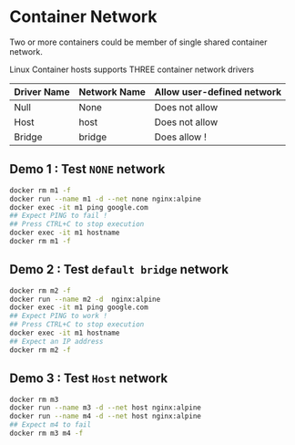 # Container Network

Two or more containers could be member of single shared container network.

Linux Container hosts supports THREE container network drivers

Driver Name | Network Name | Allow user-defined network 
-----------|---------------|---------------------------
Null  |   None   | Does not allow
Host  |   host   | Does not allow
Bridge |  bridge | Does allow !



## Demo 1 : Test `NONE` network

```bash
docker rm m1 -f
docker run --name m1 -d --net none nginx:alpine
docker exec -it m1 ping google.com
## Expect PING to fail !
## Press CTRL+C to stop execution
docker exec -it m1 hostname
docker rm m1 -f
```



## Demo 2 : Test `default bridge` network

```bash
docker rm m2 -f
docker run --name m2 -d  nginx:alpine
docker exec -it m1 ping google.com
## Expect PING to work !
## Press CTRL+C to stop execution
docker exec -it m1 hostname
## Expect an IP address
docker rm m2 -f
```


## Demo 3 : Test `Host` network

```bash
docker rm m3
docker run --name m3 -d --net host nginx:alpine
docker run --name m4 -d --net host nginx:alpine
## Expect m4 to fail 
docker rm m3 m4 -f
```


